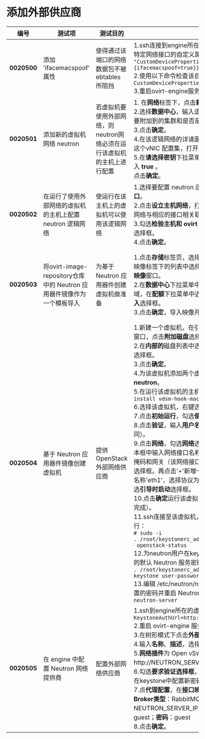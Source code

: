 # 添加外部供应商
| **编号** | **测试项** | **测试目的** | **测试步骤** | **预期结果** | **实际结果** |
|--------- | ---------- | ------------ | ------------ | ------------ | ------------ |
|**0020500**|添加 'ifacemacspoof' 属性|使得通过该端口的网络数据包不被 ebtables 所阻挡|1.ssh连接到engine所在的虚拟机，执行以下命令来设置虚拟机某个特定网络接口的自定义属性：```engine-config -s "CustomDeviceProperties={type=interface;prop={ifacemacspoof=true}}"```<br/>2.使用以下命令检查该自定义属性是否添加成功：```engine-config -g CustomDeviceProperties```<br/>3.重启ovirt-engine服务：```service ovirt-engine restart```|添加 'ifacemacspoof' 属性成功||
|**0020501**|添加新的虚拟机网络 neutron|若虚拟机要使用外部网络，则neutron网络必须在运行该虚拟机的主机上进行配置 |1. 在**网络**标签下，点击**新建**，打开**新建逻辑网络**窗口。<br/>2.选择**数据中心**，输入逻辑网络**名称** 'neutron'，在**集群**标签页中选择要附加到的集群和是否是必需的，vNIC 配置集名称为 'neutron'。<br/>3.点击**确定**。<br/>4.在该逻辑网络的详请面板中选择 **vNIC 配置集**标签，编辑 neutron 这个vNIC 配置集，打开**虚拟机接口配置集**窗口。<br/>5.在**请选择密钥**下拉菜单中选 **ifacemacspoof** ,在后面的文本框中输入 **true** 。<br/>点击**确定**。|设置逻辑网络 neutron 的 vNIC 配置集自定义属性成功||
|**0020502**|在运行了使用外部网络的虚拟机的主机上配置 neutron 逻辑网络|使运行在该主机上的虚拟机可以使用该逻辑网络|1.选择要配置 neutron 逻辑网络的主机，在详情面板上选择**网络接口**。<br/>2.点击**设立主机网络**，打开**设置主机xx的网络**窗口，将 neutron 逻辑网络与相应的接口相关联。<br/>3.勾选**检验主机和 ovirt-engine 间的连接性**选择框和**保存网络配置**选择框。<br/>4.点击**确定**。|设立主机网络成功||
|**0020503**|将ovirt-image-repository仓库中的 Neutron 应用器件镜像作为一个模板导入|为基于 Neutron 应用器件创建虚拟机做准备|1.点击**存储**标签页，选择**ovirt-image-repository**,在详细面板中的映像标签下的列表中选择 **Neutron Appliance**，点击**导入**，打开**导入映像**窗口。<br/>2.在**数据中心**下拉菜单中选择数据中心，在**域名**下拉菜单中选择存储域，在**配额**下拉菜单中选择配额（如果配置过配额），勾选**作为模板导入**选择框。<br/>3.点击**确定**，导入映像开始。|导入 Neutron 应器件成功。|实际并没有作为模板导入，只是以磁盘的形式，同issue#26，测试用例070404|
|**0020504**|基于 Neutron 应用器件镜像创建虚拟机 |提供 OpenStack 外部网络供应商 |1.新建一个虚拟机，在引导操作下配置虚拟磁盘，打开**添加虚拟磁盘**窗口，点击**附加磁盘**选择框。<br/>2.在**内部的**磁盘列表中选择导入的 Neutron 应用器件镜像，勾选**激活**选择框。<br/>3.点击**确定**。<br/>4.为该虚拟机添加两个虚拟网卡，配置集分别是**eayunosmgmt**和**neutron**。<br/>5.在运行该虚拟机的主机上安装vdsm 的 macspoof hook： ```yum -y install vdsm-hook-macspoof```<br/>6.选择该虚拟机，右键选择**只运行一次**，打开运行虚拟机窗口。<br/>7.点击**初始运行**，勾选**使用 Cloud-Init** 选择框。<br/>8.点击**验证**，输入**用户名**，如'root';输入**密码**和**验证密码**（二者必须相同）。<br/>9.点击**网络**，勾选**网络**选择框，点击'+'新增一个网络接口，在右边文本框中输入网络接口名称'eth0'，选择协议为 **static**，并配置ip、子网掩码和网关（该网络接口将连接到 eayunosmgmt），勾选**引导时启动**选择框。再点击'+'新增一个网络接口，在右边文本框中输入网络接口名称'eth1'，选择协议为 **none** （该网络接口将连接到 neutron），勾选**引导时启动**选择框。<br/>10.点击**确定**运行该虚拟机（使用 cloud-init 大约 4 分钟虚拟机启动完成）。<br/>11.ssh连接至该虚拟机，运行以下命令确认OpenStack 服务正在运行：<br/>```# sudo -i ```<br/> ```. /root/keystonerc_admin```<br/>``` openstack-status```<br/>12.为neutron用户在keystone中配置新密码（替换应用器件中已配置的默认 Neutron 服务密码）：<br/>```. /root/keystonerc_admin```<br/>```keystone user-password-update neutron```<br/>13.编辑 /etc/neutron/neutron.conf 设置 admin_password 为新配置的密码并重启 Neutron 服务：```# openstack-service restart neutron-server```|虚拟机正常运行，Openstack服务也正常与进行 ||
|**0020505**|在 engine 中配置 Neutron 网络提供商|配置外部网络供应商|1.ssh到engine所在的虚拟机上，运行以下命令:``` engine-config -s KeystoneAuthUrl=http://NEUTRON_SERVER_IP_ADDRESS:35357/v2.0/ ```<br/>2.重启 ovirt-engine 服务：```service ovirt-engine restart```<br/>3.在树形模式下点击**外部供应商**，点击**添加**，打开**添加供应商**窗口。<br/>4.输入**名称**、**描述**，选择**类型**'Openstack Networking'。<br/>5.**网络插件**为 Open vSwitch。**供应商 URL** 填写：http://NEUTRON_SERVER_IP_ADDRESS:9696。<br/>6.勾选**要求验证选择框**，**用户名**填写：neutron；**密码**为neutron用户在keystone中配置新密码；**Tenant** 名称为 services。<br/>7.点**代理配置**，在**接口映射**文本框中输入 vmnet:br-neutron；**Broker类型**：RabbitMQ ； **主机**：NEUTRON_SERVER_IP_ADDRESS ； **端口**：5672；**用户名**：guest；**密码**：guest<br/>8.点击**确定**。|添加外部网络供应商成功||
